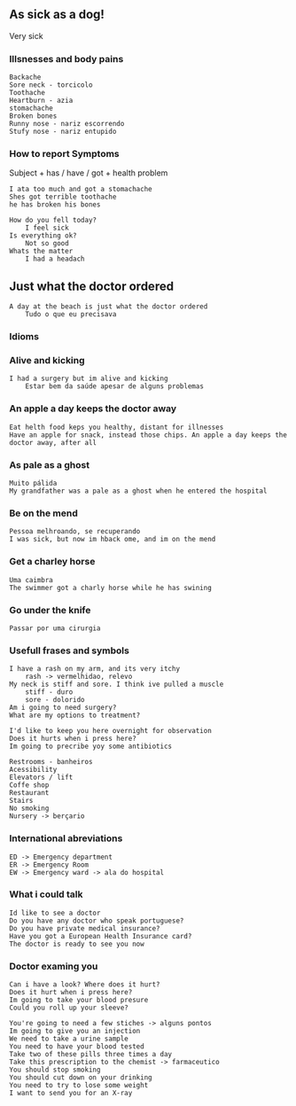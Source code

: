 ## As sick as a dog!
Very sick

### Illsnesses and body pains
	Backache
	Sore neck - torcicolo
	Toothache
	Heartburn - azia
	stomachache
	Broken bones
	Runny nose - nariz escorrendo
	Stufy nose - nariz entupido

### How to report Symptoms
Subject + has / have / got + health problem

	I ata too much and got a stomachache
	Shes got terrible toothache
	he has broken his bones

	How do you fell today?
		I feel sick
	Is everything ok?
		Not so good
	Whats the matter
		I had a headach

## Just what the doctor ordered
	A day at the beach is just what the doctor ordered
		Tudo o que eu precisava
### Idioms

### Alive and kicking
	I had a surgery but im alive and kicking
		Estar bem da saúde apesar de alguns problemas

### An apple a day keeps the doctor away
	Eat helth food keps you healthy, distant for illnesses
	Have an apple for snack, instead those chips. An apple a day keeps the doctor away, after all

### As pale as a ghost
	Muito pálida
	My grandfather was a pale as a ghost when he entered the hospital

### Be on the mend
	Pessoa melhroando, se recuperando
	I was sick, but now im hback ome, and im on the mend

### Get a charley horse
	Uma caimbra
	The swimmer got a charly horse while he has swining

### Go under the knife
	Passar por uma cirurgia

### Usefull frases and symbols
	I have a rash on my arm, and its very itchy
		rash -> vermelhidao, relevo
	My neck is stiff and sore. I think ive pulled a muscle
		stiff - duro
		sore - dolorido
	Am i going to need surgery?
	What are my options to treatment?

	I'd like to keep you here overnight for observation
	Does it hurts when i press here?
	Im going to precribe yoy some antibiotics

	Restrooms - banheiros
	Acessibility
	Elevators / lift
	Coffe shop
	Restaurant
	Stairs
	No smoking
	Nursery -> berçario

### International abreviations
	ED -> Emergency department
	ER -> Emergency Room
	EW -> Emergency ward -> ala do hospital

### What i could talk
	Id like to see a doctor
	Do you have any doctor who speak portuguese?
	Do you have private medical insurance?
	Have you got a European Health Insurance card?
	The doctor is ready to see you now

### Doctor examing you
	Can i have a look? Where does it hurt?
	Does it hurt when i press here?
	Im going to take your blood presure
	Could you roll up your sleeve?

	You're going to need a few stiches -> alguns pontos
	Im going to give you an injection
	We need to take a urine sample
	You need to have your blood tested
	Take two of these pills three times a day
	Take this prescription to the chemist -> farmaceutico
	You should stop smoking
	You should cut down on your drinking
	You need to try to lose some weight
	I want to send you for an X-ray


